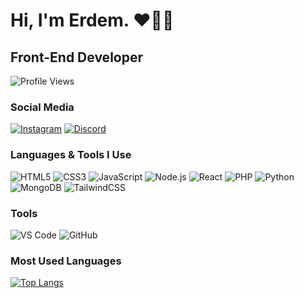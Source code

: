 # Hi, I'm Erdem. ❤️💛👋

## Front-End Developer

![Profile Views](https://komarev.com/ghpvc/?username=ErdemOzbebek&color=blue)

### Social Media
[![Instagram](https://img.shields.io/badge/Instagram-%23E4405F.svg?style=for-the-badge&logo=Instagram&logoColor=white)](https://www.instagram.com/erdemozbebek_)
[![Discord](https://img.shields.io/badge/Discord-%237289DA.svg?style=for-the-badge&logo=discord&logoColor=white)](https://discord.com/users/815668704435896321)

### Languages & Tools I Use
![HTML5](https://img.shields.io/badge/html5-%23E34F26.svg?style=for-the-badge&logo=html5&logoColor=white)
![CSS3](https://img.shields.io/badge/css3-%231572B6.svg?style=for-the-badge&logo=css3&logoColor=white)
![JavaScript](https://img.shields.io/badge/javascript-%23323330.svg?style=for-the-badge&logo=javascript&logoColor=%23F7DF1E)
![Node.js](https://img.shields.io/badge/node.js-%2343853D.svg?style=for-the-badge&logo=node.js&logoColor=white)
![React](https://img.shields.io/badge/react-%2320232a.svg?style=for-the-badge&logo=react&logoColor=%2361DAFB)
![PHP](https://img.shields.io/badge/php-%23777BB4.svg?style=for-the-badge&logo=php&logoColor=white)
![Python](https://img.shields.io/badge/python-%2314354C.svg?style=for-the-badge&logo=python&logoColor=white)
![MongoDB](https://img.shields.io/badge/MongoDB-%2347A248.svg?style=for-the-badge&logo=mongodb&logoColor=white)
![TailwindCSS](https://img.shields.io/badge/tailwindcss-%2338B2AC.svg?style=for-the-badge&logo=tailwind-css&logoColor=white)

### Tools
![VS Code](https://img.shields.io/badge/VSCode-%23007ACC.svg?style=for-the-badge&logo=visual-studio-code&logoColor=white)
![GitHub](https://img.shields.io/badge/github-%23121011.svg?style=for-the-badge&logo=github&logoColor=white)

### Most Used Languages
[![Top Langs](https://github-readme-stats.vercel.app/api/top-langs/?username=erslly&layout=compact)](https://github.com/erslly/)

